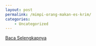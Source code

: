```yaml
---
layout: post
permalink: /mimpi-orang-makan-es-krim/
categories:
    - Uncategorized
---
```


[Baca Selengkapnya](/03)